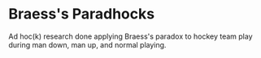 # Braess's Paradhocks
Ad hoc(k) research done applying Braess's paradox to hockey team play during man down, man up, and normal playing.
